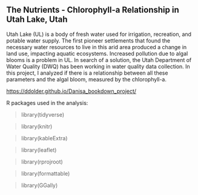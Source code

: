 ## The Nutrients - Chlorophyll-a Relationship in Utah Lake, Utah

Utah Lake (UL) is a body of fresh water used for irrigation, recreation, and potable water supply. The first pioneer settlements that found the necessary water resources to live in this arid area produced a change in land use, impacting aquatic ecosystems. Increased pollution due to algal blooms is a problem in UL. In search of a solution, the Utah Department of Water Quality (DWQ) has been working in water quality data collection. In this project, I analyzed if there is a relationship between all these parameters and the algal bloom, measured by the chlorophyll-a.

https://ddolder.github.io/Danisa_bookdown_project/

R packages used in the analysis:

>library(tidyverse)

>library(knitr)

>library(kableExtra)

>library(leaflet)

>library(rprojroot)

>library(formattable)

>library(GGally)